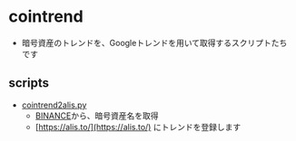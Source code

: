 # cointrend

* 暗号資産のトレンドを、Googleトレンドを用いて取得するスクリプトたちです

## scripts

* [cointrend2alis.py](./cointrend2alis.py)
  * [BINANCE](https://www.binance.com/ja)から、暗号資産名を取得
  * [https://alis.to/](https://alis.to/) にトレンドを登録します
